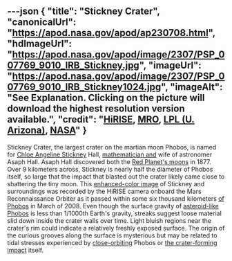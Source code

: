 ---json
{
  "title": "Stickney Crater",
  "canonicalUrl": "https://apod.nasa.gov/apod/ap230708.html",
  "hdImageUrl": "https://apod.nasa.gov/apod/image/2307/PSP_007769_9010_IRB_Stickney.jpg",
  "imageUrl": "https://apod.nasa.gov/apod/image/2307/PSP_007769_9010_IRB_Stickney1024.jpg",
  "imageAlt": "See Explanation. Clicking on the picture will download the highest resolution version available.",
  "credit": "[HiRISE](https://hirise.lpl.arizona.edu/), [MRO](https://mars.jpl.nasa.gov/mro/), [LPL (U. Arizona)](https://www.lpl.arizona.edu/), [NASA](https://www.nasa.gov/)"
}
---

Stickney Crater, the largest crater on the martian moon Phobos, is named for [Chloe Angeline Stickney](http://en.wikipedia.org/wiki/Angeline_Stickney) Hall, [mathematician and](https://archive.org/details/anastronomerswi03hallgoog) wife of astronomer Asaph Hall. Asaph Hall discovered both the [Red Planet's moons](https://apod.nasa.gov/apod/ap201030.html) in 1877. Over 9 kilometers across, Stickney is nearly half the diameter of Phobos itself, so large that the impact that blasted out the crater likely came close to shattering the tiny moon. This [enhanced-color image](http://hirise.lpl.arizona.edu/phobos.php) of Stickney and surroundings was recorded by the HiRISE camera onboard the Mars Reconnaissance Orbiter as it passed within some six thousand kilometers [of Phobos](https://apod.nasa.gov/apod/ap170721.html) in March of 2008. Even though the surface gravity of [asteroid-like Phobos](https://solarsystem.nasa.gov/moons/mars-moons/phobos/in-depth/) is less than 1/1000th Earth's gravity, streaks suggest loose material slid down inside the crater walls over time. Light bluish regions near the crater's rim could indicate a relatively freshly exposed surface. The origin of the curious grooves along the surface is mysterious but may be related to tidal stresses experienced by [close-orbiting](https://apod.nasa.gov/apod/ap220703.html) Phobos or [the crater-forming impact](http://adsabs.harvard.edu/abs/2016GeoRL..4310595B) itself.
